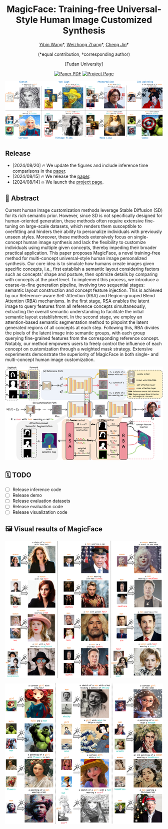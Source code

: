 <div align="center">

<h1>MagicFace: Training-free Universal-Style Human Image Customized Synthesis</h1>

[Yibin Wang](https://codegoat24.github.io)\*, [Weizhong Zhang](https://weizhonz.github.io/)\*, [Cheng Jin](https://cjinfdu.github.io/)&#8224; 

(*equal contribution, &#8224;corresponding author)

[Fudan University]

<a href="https://arxiv.org/pdf/2408.07433">
<img src='https://img.shields.io/badge/arxiv-MagicFace-blue' alt='Paper PDF'></a>
<a href="https://codegoat24.github.io/MagicFace/">
<img src='https://img.shields.io/badge/Project-Website-orange' alt='Project Page'></a>

</div>

![teaser](docs/static/images/teaser.png)

## Release
- [2024/08/20] 🔥 We update the figures and include inference time comparisons in the [paper](https://arxiv.org/pdf/2408.07433).
- [2024/08/15] 🔥 We release the [paper](https://arxiv.org/pdf/2408.07433).
- [2024/08/14] 🔥 We launch the [project page](https://codegoat24.github.io/MagicFace/).

## 📖 Abstract

<p>
Current human image customization methods leverage Stable Diffusion (SD) for its rich semantic prior. 
However, since SD is not specifically designed for human-oriented generation, these methods often require extensive fine-tuning on large-scale datasets, which renders them susceptible to overfitting and hinders their ability to personalize individuals with previously unseen styles.
Moreover, these methods extensively focus on single-concept human image synthesis and lack the flexibility to customize individuals using multiple given concepts, thereby impeding their broader practical application.
This paper proposes MagicFace, a novel training-free method for multi-concept universal-style human image personalized synthesis. 
Our core idea is to simulate how humans create images given specific concepts, i.e., first establish a semantic layout considering factors such as concepts' shape and posture, then optimize details by comparing with concepts at the pixel level. To implement this process, we introduce a coarse-to-fine generation pipeline, involving two sequential stages: semantic layout construction and concept feature injection. This is achieved by our Reference-aware Self-Attention (RSA) and Region-grouped Blend Attention (RBA) mechanisms.  
In the first stage, RSA enables the latent image to query features from all reference concepts simultaneously, extracting the overall semantic understanding to facilitate the initial semantic layout establishment. 
In the second stage, we employ an attention-based semantic segmentation method to pinpoint the latent generated regions of all concepts at each step. Following this, RBA divides the pixels of the latent image into semantic groups, with each group querying fine-grained features from the corresponding reference concept.
Notably, our method empowers users to freely control the influence of each concept on customization through a weighted mask strategy.
Extensive experiments demonstrate the superiority of MagicFace in both single- and multi-concept human image customization. 
</p>

![architecture](docs/static/images/architecture.png)

## 🗓️ TODO
- [ ] Release inference code
- [ ] Release demo
- [ ] Release evaluation datasets
- [ ] Release evaluation code
- [ ] Release visualization code

## 🖼️ Visual results of MagicFace
![visual_result](docs/static/images/visual_result_photorealism.png)

![visual_result](docs/static/images/visual_result_diverse_style.png)
